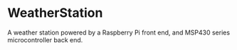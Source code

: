 # WeatherStation
A weather station powered by a Raspberry Pi front end, and MSP430 series microcontroller back end.
